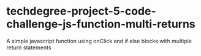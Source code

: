# techdegree-project-5-code-challenge-js-function-multi-returns
 A simple javascript function using onClick and if else blocks with multiple return statements
